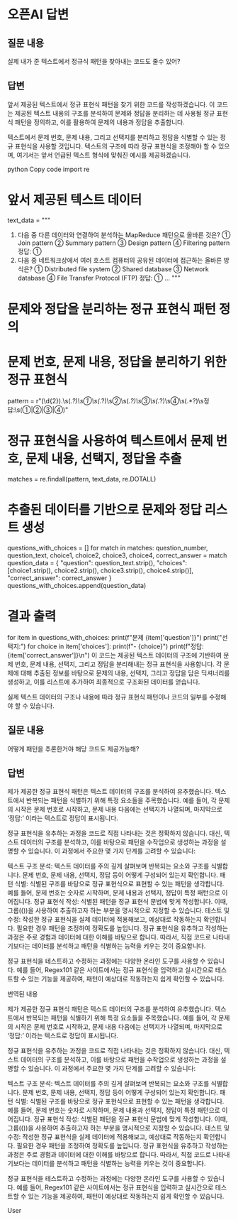 
# 오픈AI 답변
## 질문 내용
실제 내가 준 텍스트에서 정규식 패턴을 찾아내는 코드도 줄수 있어?
## 답변
앞서 제공된 텍스트에서 정규 표현식 패턴을 찾기 위한 코드를 작성하겠습니다. 이 코드는 제공된 텍스트 내용의 구조를 분석하여 문제와 정답을 분리하는 데 사용될 정규 표현식 패턴을 정의하고, 이를 활용하여 문제의 내용과 정답을 추출합니다.

텍스트에서 문제 번호, 문제 내용, 그리고 선택지를 분리하고 정답을 식별할 수 있는 정규 표현식을 사용할 것입니다. 텍스트의 구조에 따라 정규 표현식을 조정해야 할 수 있으며, 여기서는 앞서 언급된 텍스트 형식에 맞춰진 예시를 제공하겠습니다.

python
Copy code
import re

# 앞서 제공된 텍스트 데이터
text_data = """
01. 다음 중 다른 데이터와 연결하여 분석하는 MapReduce 패턴으로 올바른 것은? ① Join pattern ② Summary pattern ③ Design pattern ④ Filtering pattern 정답: ①
02. 다음 중 네트워크상에서 여러 호스트 컴퓨터의 공유된 데이터에 접근하는 올바른 방식은? ① Distributed file system ② Shared database ③ Network database ④ File Transfer Protocol (FTP) 정답: ①
...
"""

# 문제와 정답을 분리하는 정규 표현식 패턴 정의
# 문제 번호, 문제 내용, 정답을 분리하기 위한 정규 표현식
pattern = r"(\d{2})\.\s(.*?)\s①\s(.*?)\s②\s(.*?)\s③\s(.*?)\s④\s(.*?)\s정답:\s(①|②|③|④)"

# 정규 표현식을 사용하여 텍스트에서 문제 번호, 문제 내용, 선택지, 정답을 추출
matches = re.findall(pattern, text_data, re.DOTALL)

# 추출된 데이터를 기반으로 문제와 정답 리스트 생성
questions_with_choices = []
for match in matches:
    question_number, question_text, choice1, choice2, choice3, choice4, correct_answer = match
    question_data = {
        "question": question_text.strip(),
        "choices": [choice1.strip(), choice2.strip(), choice3.strip(), choice4.strip()],
        "correct_answer": correct_answer
    }
    questions_with_choices.append(question_data)

# 결과 출력
for item in questions_with_choices:
    print(f"문제 {item['question']}")
    print("선택지:")
    for choice in item['choices']:
        print(f"- {choice}")
    print(f"정답: {item['correct_answer']}\n")
이 코드는 제공된 텍스트 데이터의 구조에 기반하여 문제 번호, 문제 내용, 선택지, 그리고 정답을 분리해내는 정규 표현식을 사용합니다. 각 문제에 대해 추출된 정보를 바탕으로 문제의 내용, 선택지, 그리고 정답을 담은 딕셔너리를 생성하고, 이를 리스트에 추가하여 최종적으로 구조화된 데이터를 얻습니다.

실제 텍스트 데이터의 구조나 내용에 따라 정규 표현식 패턴이나 코드의 일부를 수정해야 할 수 있습니다.
## 질문 내용
어떻게 패턴을 추론한거야 해당 코드도 제공가능해?
## 답변
제가 제공한 정규 표현식 패턴은 텍스트 데이터의 구조를 분석하여 유추했습니다. 텍스트에서 반복되는 패턴을 식별하기 위해 특정 요소들을 주목했습니다. 예를 들어, 각 문제의 시작은 문제 번호로 시작하고, 문제 내용 다음에는 선택지가 나열되며, 마지막으로 ‘정답:’ 이라는 텍스트로 정답이 표시됩니다.

정규 표현식을 유추하는 과정을 코드로 직접 나타내는 것은 정확하지 않습니다. 대신, 텍스트 데이터의 구조를 분석하고, 이를 바탕으로 패턴을 수작업으로 생성하는 과정을 설명할 수 있습니다. 이 과정에서 주요한 몇 가지 단계를 고려할 수 있습니다:

텍스트 구조 분석: 텍스트 데이터를 주의 깊게 살펴보며 반복되는 요소와 구조를 식별합니다. 문제 번호, 문제 내용, 선택지, 정답 등이 어떻게 구성되어 있는지 확인합니다.
패턴 식별: 식별된 구조를 바탕으로 정규 표현식으로 표현할 수 있는 패턴을 생각합니다. 예를 들어, 문제 번호는 숫자로 시작하며, 문제 내용과 선택지, 정답이 특정 패턴으로 이어집니다.
정규 표현식 작성: 식별된 패턴을 정규 표현식 문법에 맞게 작성합니다. 이때, 그룹(())을 사용하여 추출하고자 하는 부분을 명시적으로 지정할 수 있습니다.
테스트 및 수정: 작성한 정규 표현식을 실제 데이터에 적용해보고, 예상대로 작동하는지 확인합니다. 필요한 경우 패턴을 조정하여 정확도를 높입니다.
정규 표현식을 유추하고 작성하는 과정은 주로 경험과 데이터에 대한 이해를 바탕으로 합니다. 따라서, 직접 코드로 나타내기보다는 데이터를 분석하고 패턴을 식별하는 능력을 키우는 것이 중요합니다.

정규 표현식을 테스트하고 수정하는 과정에는 다양한 온라인 도구를 사용할 수 있습니다. 예를 들어, Regex101 같은 사이트에서는 정규 표현식을 입력하고 실시간으로 테스트할 수 있는 기능을 제공하여, 패턴이 예상대로 작동하는지 쉽게 확인할 수 있습니다.

번역된 내용

제가 제공한 정규 표현식 패턴은 텍스트 데이터의 구조를 분석하여 유추했습니다. 텍스트에서 반복되는 패턴을 식별하기 위해 특정 요소들을 주목했습니다. 예를 들어, 각 문제의 시작은 문제 번호로 시작하고, 문제 내용 다음에는 선택지가 나열되며, 마지막으로 ‘정답:’ 이라는 텍스트로 정답이 표시됩니다.

정규 표현식을 유추하는 과정을 코드로 직접 나타내는 것은 정확하지 않습니다. 대신, 텍스트 데이터의 구조를 분석하고, 이를 바탕으로 패턴을 수작업으로 생성하는 과정을 설명할 수 있습니다. 이 과정에서 주요한 몇 가지 단계를 고려할 수 있습니다:

텍스트 구조 분석: 텍스트 데이터를 주의 깊게 살펴보며 반복되는 요소와 구조를 식별합니다. 문제 번호, 문제 내용, 선택지, 정답 등이 어떻게 구성되어 있는지 확인합니다.
패턴 식별: 식별된 구조를 바탕으로 정규 표현식으로 표현할 수 있는 패턴을 생각합니다. 예를 들어, 문제 번호는 숫자로 시작하며, 문제 내용과 선택지, 정답이 특정 패턴으로 이어집니다.
정규 표현식 작성: 식별된 패턴을 정규 표현식 문법에 맞게 작성합니다. 이때, 그룹(())을 사용하여 추출하고자 하는 부분을 명시적으로 지정할 수 있습니다.
테스트 및 수정: 작성한 정규 표현식을 실제 데이터에 적용해보고, 예상대로 작동하는지 확인합니다. 필요한 경우 패턴을 조정하여 정확도를 높입니다.
정규 표현식을 유추하고 작성하는 과정은 주로 경험과 데이터에 대한 이해를 바탕으로 합니다. 따라서, 직접 코드로 나타내기보다는 데이터를 분석하고 패턴을 식별하는 능력을 키우는 것이 중요합니다.

정규 표현식을 테스트하고 수정하는 과정에는 다양한 온라인 도구를 사용할 수 있습니다. 예를 들어, Regex101 같은 사이트에서는 정규 표현식을 입력하고 실시간으로 테스트할 수 있는 기능을 제공하여, 패턴이 예상대로 작동하는지 쉽게 확인할 수 있습니다.

User